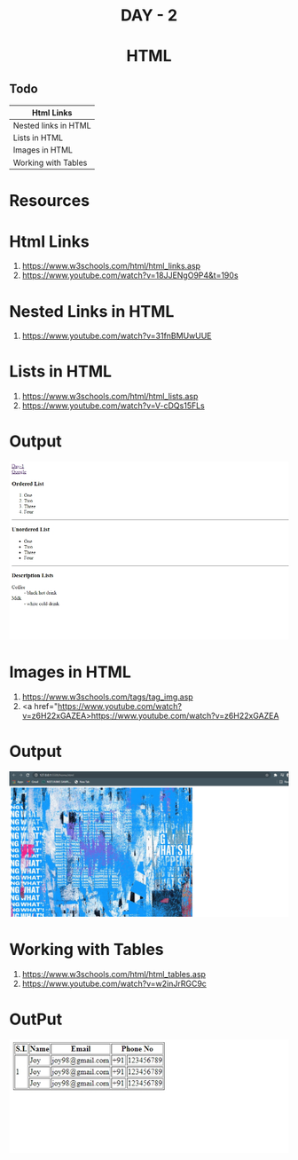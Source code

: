 # <div align="center" >DAY - 2</div>

# <div align="center">HTML</div>


## Todo
Html Links | 
------------ | 
Nested links in HTML |
Lists in HTML |
Images in HTML   |
Working with Tables |

# Resources
# Html Links
1. <a href="https://www.w3schools.com/html/html_links.asp">https://www.w3schools.com/html/html_links.asp</a>
2. <a href="https://www.youtube.com/watch?v=18JJENgO9P4&t=190s">https://www.youtube.com/watch?v=18JJENgO9P4&t=190s</a>

# Nested Links in HTML
1. <a href="https://www.youtube.com/watch?v=31fnBMUwUUE">https://www.youtube.com/watch?v=31fnBMUwUUE</a>

# Lists in HTML
1. <a href="https://www.w3schools.com/html/html_lists.asp">https://www.w3schools.com/html/html_lists.asp</a>
2. <a href="https://www.youtube.com/watch?v=V-cDQs15FLs">https://www.youtube.com/watch?v=V-cDQs15FLs</a>

# Output 
![Image of Day -2](https://github.com/madhukarmayank/100DAYOFCODE/blob/main/Day%20-2/output.jpg)

# Images in HTML
1. <a href="https://www.w3schools.com/tags/tag_img.asp">https://www.w3schools.com/tags/tag_img.asp</a>
2. <a href="https://www.youtube.com/watch?v=z6H22xGAZEA>https://www.youtube.com/watch?v=z6H22xGAZEA</a>

# Output
![Image of Day -2](https://github.com/madhukarmayank/100DAYOFCODE/blob/main/Day%20-2/img%20output.jpg)

# Working with Tables
1. <a href="https://www.w3schools.com/html/html_tables.asp">https://www.w3schools.com/html/html_tables.asp</a>
2. <a href="https://www.youtube.com/watch?v=w2inJrRGC9c">https://www.youtube.com/watch?v=w2inJrRGC9c</a>

# OutPut 
![Image of Day -2](https://github.com/madhukarmayank/100DAYOFCODE/blob/main/Day%20-2/table.jpg)
